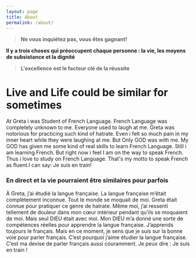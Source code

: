 ```yaml
---
layout: page
title: About
permalink: /about/
---
```



 
 
 > **Ne vous inquiétez pas, vous êtes gagnant!** 
 
 **Il y a trois choses qui préoccupent chaque personne : la vie, les moyens de subsistance et la dignité**

 

 > **L'excellence est le facteur clé de la réussite**

# Live and Life could be similar for sometimes

At Greta i was Student of French Language. French Language was completely unknown to me. Everyone used to laugh at me. Greta was notorious for practicing such kind of hatrate. Even i felt so much pain in my inner heart while they were laughing at me. But Only GOD was with me. My GOD has given me some kind of real skills to learn French Language. Still i am learning French. But right now i feel I am on the way to speak French. Thus i love to study on French Language. That's my motto to speak French as fluent.I can say: Je suis en train! 


### En direct et la vie pourraient être similaires pour parfois

À Greta, j’ai étudié la langue française. La langue française m’était complètement inconnue. Tout le monde se moquait de moi. Greta était connue pour pratiquer ce genre de hatrate. Même moi, j’ai ressenti tellement de douleur dans mon cœur intérieur pendant qu’ils se moquaient de moi. Mais seul DIEU était avec moi. Mon DIEU m’a donné une sorte de compétences réelles pour apprendre la langue française. J’apprends toujours le français. Mais en ce moment, je sens que je suis sur la bonne voie pour parler français. C’est pourquoi j’aime étudier la langue française. 
C’est ma devise de parler français aussi couramment. Je peux dire : Je suis en train !




